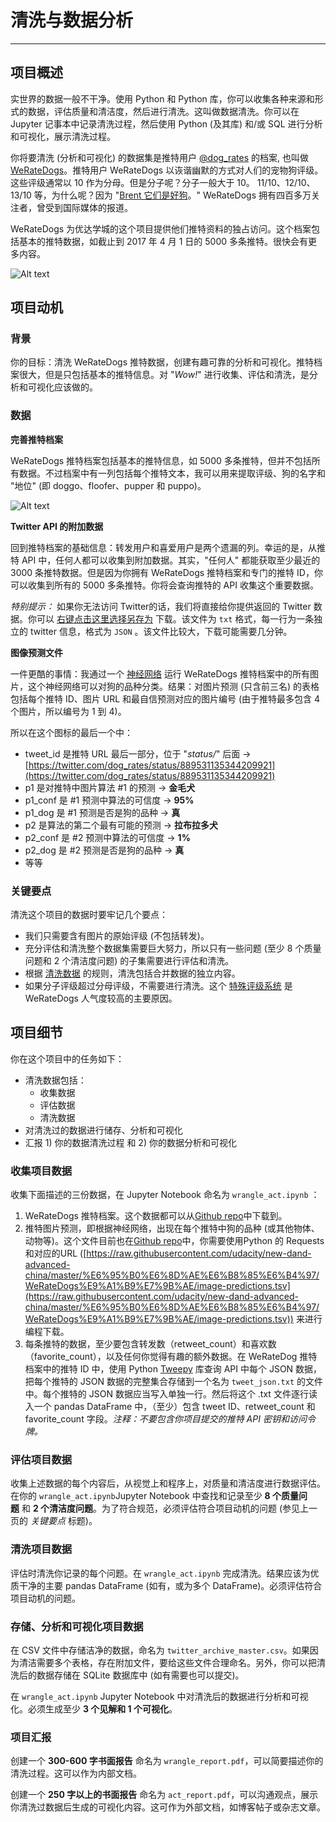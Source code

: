 # 清洗与数据分析
----------------------------------------
## 项目概述

实世界的数据一般不干净。使用 Python 和 Python 库，你可以收集各种来源和形式的数据，评估质量和清洁度，然后进行清洗。这叫做数据清洗。你可以在 Jupyter 记事本中记录清洗过程，然后使用 Python (及其库) 和/或 SQL 进行分析和可视化，展示清洗过程。

你将要清洗 (分析和可视化) 的数据集是推特用户 [@dog_rates](https://twitter.com/dog_rates) 的档案, 也叫做 [WeRateDogs](https://en.wikipedia.org/wiki/WeRateDogs)。推特用户 WeRateDogs 以诙谐幽默的方式对人们的宠物狗评级。这些评级通常以 10 作为分母。但是分子呢？分子一般大于 10。 11/10、12/10、13/10 等，为什么呢？因为 "[Brent 它们是好狗](http://knowyourmeme.com/memes/theyre-good-dogs-brent)。" WeRateDogs 拥有四百多万关注者，曾受到国际媒体的报道。

WeRateDogs 为优达学城的这个项目提供他们推特资料的独占访问。这个档案包括基本的推特数据，如截止到 2017 年 4 月 1 日的 5000 多条推特。很快会有更多内容。  

![Alt text](https://github.com/CHENG-MING/Wrangle_and_Analyze_data/raw/master/report/Figures/dog-rates-social.jpg)

## 项目动机  
### 背景

你的目标：清洗 WeRateDogs 推特数据，创建有趣可靠的分析和可视化。推特档案很大，但是只包括基本的推特信息。对 "_Wow!_" 进行收集、评估和清洗，是分析和可视化应该做的。
  
### 数据

**完善推特档案**  

WeRateDogs 推特档案包括基本的推特信息，如 5000 多条推特，但并不包括所有数据。不过档案中有一列包括每个推特文本，我可以用来提取评级、狗的名字和 "地位" (即 doggo、floofer、pupper 和 puppo)。  
  
![Alt text](https://github.com/CHENG-MING/Wrangle_and_Analyze_data/raw/master/report/Figures/extract.png)

**Twitter API 的附加数据**  

回到推特档案的基础信息：转发用户和喜爱用户是两个遗漏的列。幸运的是，从推特 API 中，任何人都可以收集到附加数据。其实，"任何人" 都能获取至少最近的 3000 条推特数据。但是因为你拥有 WeRateDogs 推特档案和专门的推特 ID，你可以收集到所有的 5000 多条推特。你将会查询推特的 API 收集这个重要数据。

_特别提示：_ 如果你无法访问 Twitter的话，我们将直接给你提供返回的 Twitter 数据。你可以 [右键点击这里选择另存为](https://raw.githubusercontent.com/udacity/new-dand-advanced-china/master/%E6%95%B0%E6%8D%AE%E6%B8%85%E6%B4%97/WeRateDogs%E9%A1%B9%E7%9B%AE/tweet_json.txt) 下载。该文件为 `txt` 格式，每一行为一条独立的 twitter 信息，格式为 `JSON` 。该文件比较大，下载可能需要几分钟。  

**图像预测文件**

一件更酷的事情：我通过一个 [神经网络](https://www.youtube.com/watch?v=2-Ol7ZB0MmU) 运行 WeRateDogs 推特档案中的所有图片，这个神经网络可以对狗的品种分类。结果：对图片预测 (只含前三名) 的表格包括每个推特 ID、图片 URL 和最自信预测对应的图片编号 (由于推特最多包含 4 个图片，所以编号为 1 到 4)。  

所以在这个图标的最后一个中：

*   tweet_id 是推特 URL 最后一部分，位于 "_status/_" 后面 → [https://twitter.com/dog_rates/status/889531135344209921](https://twitter.com/dog_rates/status/889531135344209921)
*   p1 是对推特中图片算法 #1 的预测 → **金毛犬**
*   p1_conf 是 #1 预测中算法的可信度 → **95%**
*   p1_dog 是 #1 预测是否是狗的品种 → **真**
*   p2 是算法的第二个最有可能的预测 → **拉布拉多犬**
*   p2_conf 是 #2 预测中算法的可信度 → **1%**
*   p2_dog 是 #2 预测是否是狗的品种 → **真**
*   等等

### 关键要点

清洗这个项目的数据时要牢记几个要点：

*   我们只需要含有图片的原始评级 (不包括转发)。
*   充分评估和清洗整个数据集需要巨大努力，所以只有一些问题 (至少 8 个质量问题和 2 个清洁度问题) 的子集需要进行评估和清洗。
*   根据 [清洗数据](https://cran.r-project.org/web/packages/tidyr/vignettes/tidy-data.html) 的规则，清洗包括合并数据的独立内容。
*   如果分子评级超过分母评级，不需要进行清洗。这个 [特殊评级系统](http://knowyourmeme.com/memes/theyre-good-dogs-brent) 是 WeRateDogs 人气度较高的主要原因。  

## 项目细节  
  
你在这个项目中的任务如下：

*   清洗数据包括：
    *   收集数据
    *   评估数据
    *   清洗数据
*   对清洗过的数据进行储存、分析和可视化
*   汇报 1) 你的数据清洗过程 和 2) 你的数据分析和可视化

### 收集项目数据

收集下面描述的三份数据，在 Jupyter Notebook 命名为 `wrangle_act.ipynb` ：

1.  WeRateDogs 推特档案。这个数据都可以从[Github repo](https://github.com/udacity/new-dand-advanced-china/tree/master/%E6%95%B0%E6%8D%AE%E6%B8%85%E6%B4%97/WeRateDogs%E9%A1%B9%E7%9B%AE)中下载到。
2.  推特图片预测，即根据神经网络，出现在每个推特中狗的品种 (或其他物体、动物等)。这个文件目前也在[Github repo](https://github.com/udacity/new-dand-advanced-china/tree/master/%E6%95%B0%E6%8D%AE%E6%B8%85%E6%B4%97/WeRateDogs%E9%A1%B9%E7%9B%AE)中，你需要使用Python 的 Requests 和对应的URL ([https://raw.githubusercontent.com/udacity/new-dand-advanced-china/master/%E6%95%B0%E6%8D%AE%E6%B8%85%E6%B4%97/WeRateDogs%E9%A1%B9%E7%9B%AE/image-predictions.tsv](https://raw.githubusercontent.com/udacity/new-dand-advanced-china/master/%E6%95%B0%E6%8D%AE%E6%B8%85%E6%B4%97/WeRateDogs%E9%A1%B9%E7%9B%AE/image-predictions.tsv)) 来进行编程下载。
3.  每条推特的数据，至少要包含转发数（retweet_count）和喜欢数（favorite_count），以及任何你觉得有趣的额外数据。在 WeRateDog 推特档案中的推特 ID 中，使用 Python [Tweepy](http://www.tweepy.org/) 库查询 API 中每个 JSON 数据，把每个推特的 JSON 数据的完整集合存储到一个名为 `tweet_json.txt` 的文件中。每个推特的 JSON 数据应当写入单独一行。然后将这个 .txt 文件逐行读入一个 pandas DataFrame 中，（至少）包含 tweet ID、retweet_count 和 favorite_count 字段。_注释：不要包含你项目提交的推特 API 密钥和访问令牌。_

### 评估项目数据

收集上述数据的每个内容后，从视觉上和程序上，对质量和清洁度进行数据评估。在你的 `wrangle_act.ipynb`Jupyter Notebook 中查找和记录至少 **8 个质量问题** 和 **2 个清洁度问题**。为了符合规范，必须评估符合项目动机的问题 (参见上一页的 _关键要点_ 标题)。

### 清洗项目数据

评估时清洗你记录的每个问题。在 `wrangle_act.ipynb` 完成清洗。结果应该为优质干净的主要 pandas DataFrame (如有，或为多个 DataFrame)。必须评估符合项目动机的问题。

### 存储、分析和可视化项目数据

在 CSV 文件中存储洁净的数据，命名为 `twitter_archive_master.csv`。如果因为清洁需要多个表格，存在附加文件，要给这些文件合理命名。另外，你可以把清洗后的数据存储在 SQLite 数据库中 (如有需要也可以提交)。

在 `wrangle_act.ipynb` Jupyter Notebook 中对清洗后的数据进行分析和可视化。必须生成至少 **3 个见解和 1 个可视化**。

### 项目汇报

创建一个 **300-600 字书面报告** 命名为 `wrangle_report.pdf`，可以简要描述你的清洗过程。这可以作为内部文档。

创建一个 **250 字以上的书面报告** 命名为 `act_report.pdf`，可以沟通观点，展示你清洗过数据后生成的可视化内容。这可作为外部文档，如博客帖子或杂志文章。
